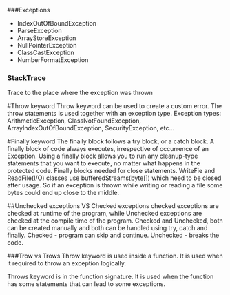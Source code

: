 ###Exceptions

- IndexOutOfBoundException
- ParseException
- ArrayStoreException
- NullPointerException
- ClassCastException
- NumberFormatException


### StackTrace
Trace to the place where the exception was thrown

#Throw keyword
Throw keyword can be used to create a custom error. The throw statements is used together with an exception type.
Exception types:
ArithmeticException, ClassNotFoundException, ArrayIndexOutOfBoundException, SecurityException, etc...

#Finally keyword
The finally block follows a try block, or a catch block. 
A finally block of code always executes, irrespective of occurrence of an Exception. 
Using a finally block allows you to run any cleanup-type statements that you want to execute, 
no matter what happens in the protected code.
Finally blocks needed for close statements. WriteFie and ReadFile(I/O) classes use bufferedStreams(byte[]) 
which need to be closed after usage. So if an exception is thrown while writing or reading  a file some bytes could end up close to the middle.


##Unchecked exceptions VS Checked exceptions
checked exceptions are checked at runtime of the program, while Unchecked exceptions are checked at the compile time of the program.
Checked and Unchecked, both can be created manually and both can be handled using try, catch and finally.
Checked - program can skip and continue.
Unchecked - breaks the code.

###Trow vs Trows
Throw keyword is used inside a function. It is used when it required to throw an exception logically.

Throws keyword is in the function signature. It is used when the function has some statements that can lead to some exceptions.



